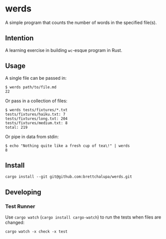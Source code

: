# werds

A simple program that counts the number of words in the specified file(s).

## Intention

A learning exercise in building `wc`-esque program in Rust.

## Usage

A single file can be passed in:

```
$ werds path/to/file.md
22
```

Or pass in a collection of files:

```
$ werds tests/fixtures/*.txt
tests/fixtures/haiku.txt: 7
tests/fixtures/long.txt: 204
tests/fixtures/medium.txt: 8
total: 219
```

Or pipe in data from stdin:

```
$ echo "Nothing quite like a fresh cup of tea\!" | werds
8
```

## Install

```
cargo install --git git@github.com:brettchalupa/werds.git
```

## Developing

### Test Runner

Use `cargo watch` (`cargo install cargo-watch`) to run the tests when files are changed:

```
cargo watch -x check -x test
```

